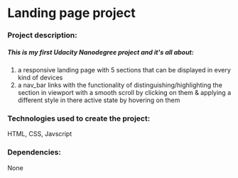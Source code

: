# Landing page project

### Project description:

##### This is my first Udacity Nanodegree project and it's all about:

1. a responsive landing page with 5 sections that can be displayed in every kind of devices
2. a nav_bar links with the functionality of distinguishing/highlighting the section in viewport with a smooth scroll by clicking on them & applying a different style in there active state by hovering on them

### Technologies used to create the project:

HTML, CSS, Javscript

### Dependencies:

None
